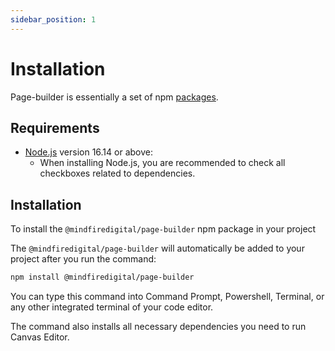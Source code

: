 ```yaml
---
sidebar_position: 1
---
```


# Installation

Page-builder is essentially a set of npm [packages](https://github.com/mindfiredigital/page-builder).

## Requirements

- [Node.js](https://nodejs.org/en/download/) version 16.14 or above:
  - When installing Node.js, you are recommended to check all checkboxes related to dependencies.

## Installation

To install the `@mindfiredigital/page-builder` npm package in your project

The `@mindfiredigital/page-builder` will automatically be added to your project after you run the command:

```bash
npm install @mindfiredigital/page-builder
```

You can type this command into Command Prompt, Powershell, Terminal, or any other integrated terminal of your code editor.

The command also installs all necessary dependencies you need to run Canvas Editor.
